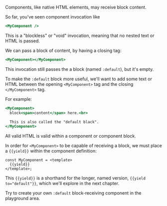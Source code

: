 Components, like native HTML elements, may receive block content.

So far, you've seen component invocation like 
```hbs
<MyComponent />
```

This is a "blockless" or "void" invocation, meaning that no nested text or HTML is passed.

We can pass a block of content, by having a closing tag:
```hbs
<MyComponent></MyComponent>
```

This invocation still passes the a block (named `:default`), but it's empty.

To make the `:default` block more useful, we'll want to add some text or HTML
between the opening `<MyComponent>` tag and the closing `</MyComponent>` tag.

For example:
```hbs
<MyComponent>
  block<span>content</span> here.<br>

  This is also called the "default black".
</MyComponent>
```

All valid HTML is valid within a component or component block.

In order for `<MyComponent>` to be capable of receiving a block, we must place a `{{yield}}` within the component definition: 
```gjs
const MyComponent = <template>
  {{yield}}
</template>;
```

This `{{yield}}` is a shorthand for the longer, named version, `{{yield to="default"}}`, which we'll explore in the next chapter.

Try to create your own `:default` block-receiving component in the playground area.
